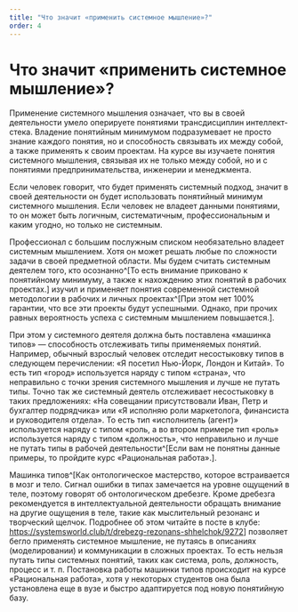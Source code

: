 ```yaml
---
title: "Что значит «применить системное мышление»?"
order: 4
---
```


# Что значит «применить системное мышление»?

Применение системного мышления означает, что вы в своей деятельности умело оперируете понятиями трансдисциплин интеллект-стека. Владение понятийным минимумом подразумевает не просто знание каждого понятия, но и способность связывать их между собой, а также применять к своим проектам. На курсе вы изучаете понятия системного мышления, связывая их не только между собой, но и с понятиями предпринимательства, инженерии и менеджмента.

Если человек говорит, что будет применять системный подход, значит в своей деятельности он будет использовать понятийный минимум системного мышления. Если человек не владеет данными понятиями, то он может быть логичным, систематичным, профессиональным и каким угодно, но только не системным.

Профессионал с большим послужным списком необязательно владеет системным мышлением. Хотя он может решать любые по сложности задачи в своей предметной области. Мы будем считать системным деятелем того, кто осознанно^[То есть внимание приковано к понятийному минимуму, а также к нахождению этих понятий в рабочих проектах.] изучил и применяет понятия современной системной методологии в рабочих и личных проектах^[При этом нет 100% гарантии, что все эти проекты будут успешными. Однако, при прочих равных вероятность успеха с системным мышлением повышается.].

При этом у системного деятеля должна быть поставлена «машинка типов» — способность отслеживать типы применяемых понятий. Например, обычный взрослый человек отследит несостыковку типов в следующем перечислении: «Я посетил Нью-Йорк, Лондон и Китай». То есть тип «город» используется наряду с типом «страна», что неправильно с точки зрения системного мышления и лучше не путать типы. Точно так же системный деятель отслеживает несостыковку в таких предложениях: «На совещании присутствовали Иван, Петр и бухгалтер подрядчика» или «Я исполняю роли маркетолога, финансиста и руководителя отдела». То есть тип «исполнитель (агент)» используется наряду с типом «роль, а во втором примере тип «роль» используется наряду с типом «должность», что неправильно и лучше не путать типы в рабочей деятельности^[Если вам не понятны данные примеры, то пройдите курс «Рациональная работа».].

Машинка типов^[Как онтологическое мастерство, которое встраивается в мозг и тело. Сигнал ошибки в типах замечается на уровне ощущений в теле, поэтому говорят об онтологическом дребезге. Кроме дребезга рекомендуется в интеллектуальной деятельности обращать внимание на другие ощущения в теле, такие как мыслительный резонанс и творческий щелчок. Подробнее об этом читайте в посте в клубе: <https://systemsworld.club/t/drebezg-rezonans-shhelchok/9272>] позволяет бегло применять системное мышление, не путаясь в описаниях (моделировании) и коммуникации в сложных проектах. То есть нельзя путать типы системных понятий, таких как система, роль, должность, процесс и т. п. Постановка работы машинки типов происходит на курсе «Рациональная работа», хотя у некоторых студентов она была установлена еще в вузе и быстро адаптируется под новую понятийную базу.